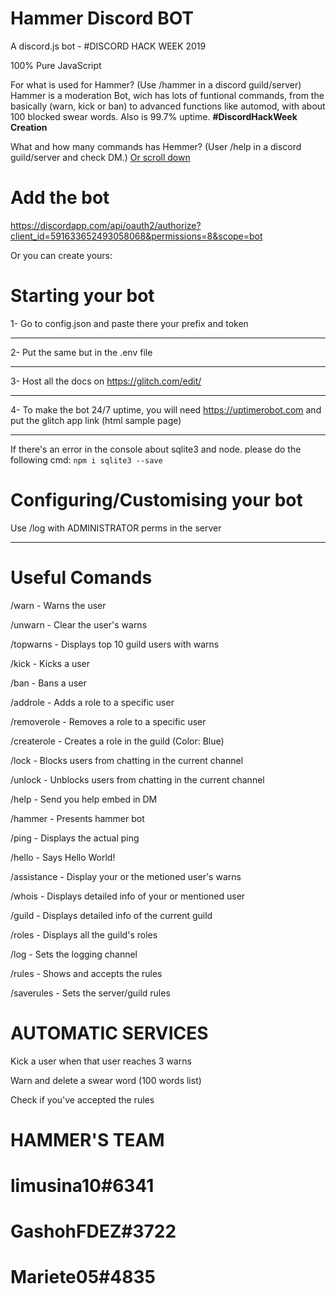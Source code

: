 # Hammer Discord BOT
A discord.js bot - #DISCORD HACK WEEK 2019

100% Pure JavaScript

For what is used for Hammer? (Use /hammer in a discord guild/server) Hammer is a moderation Bot, wich has lots of funtional commands, from the basically (warn, kick or ban) to advanced functions like automod, with about 100 blocked swear words. Also is 99.7% uptime. **#DiscordHackWeek Creation**


What and how many commands has Hemmer? (User /help in a discord guild/server and check DM.) [Or scroll down](https://github.com/limusina10/hammer#useful-comands)
# Add the bot
https://discordapp.com/api/oauth2/authorize?client_id=591633652493058068&permissions=8&scope=bot
 
Or you can create yours:

# Starting your bot
1- Go to config.json and paste there your prefix and token
________________
2- Put the same but in the .env file
________________
3- Host all the docs on https://glitch.com/edit/
________________
4- To make the bot 24/7 uptime, you will need https://uptimerobot.com and put the glitch app link (html sample page)
________________

If there's an error in the console about sqlite3 and node. please do the following cmd:
``npm i sqlite3 --save``

# Configuring/Customising your bot
Use /log with ADMINISTRATOR perms in the server
________________

# Useful Comands
/warn  -  Warns the user

/unwarn  - Clear the user's warns

/topwarns  - Displays top 10 guild users with warns

/kick  - Kicks a user

/ban  - Bans a user

/addrole  - Adds a role to a specific user

/removerole  - Removes a role to a specific user

/createrole  - Creates a role in the guild (Color: Blue)

/lock  - Blocks users from chatting in the current channel

/unlock  - Unblocks users from chatting in the current channel

/help  - Send you help embed in DM

/hammer  - Presents hammer bot

/ping  - Displays the actual ping

/hello  - Says Hello World!

/assistance  - Display your or the metioned user's warns

/whois  - Displays detailed info of your or mentioned user

/guild  - Displays detailed info of the current guild

/roles  - Displays all the guild's roles

/log  - Sets the logging channel

/rules  - Shows and accepts the rules

/saverules  - Sets the server/guild rules

# AUTOMATIC SERVICES

Kick a user when that user reaches 3 warns

Warn and delete a swear word (100 words list)

Check if you've accepted the rules

# HAMMER'S TEAM
limusina10#6341
=========
GashohFDEZ#3722
=========
Mariete05#4835
=========
